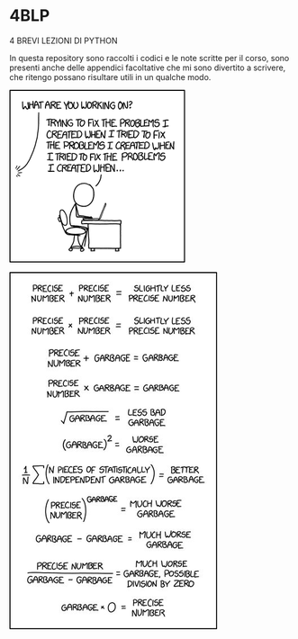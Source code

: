 # 4BLP
4 BREVI LEZIONI DI PYTHON

In questa repository sono raccolti i codici e le note scritte per il corso, sono presenti anche delle appendici facoltative che mi sono divertito a scrivere, che ritengo possano risultare utili in un qualche modo.

![](vignette\fixing_problems.png)


![](vignette\analisi.jpeg)